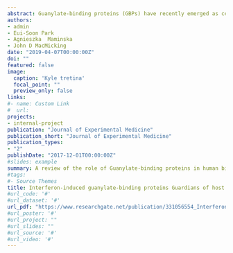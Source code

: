 ```yaml
---
abstract: Guanylate-binding proteins (GBPs) have recently emerged as central orchestrators of immunity to infection,  inflammation,and neoplastic diseases. Within numerous host cell types, these IFN-induced GTPases assemble into large  nanomachines that execute distinct host defense activities against a wide variety of microbial pathogens. In          addition, GBPs customize inflammasome responses to bacterial infection and sepsis, where they act as critical         rheostats to amplify innate immunity and regulate tissue damage. Similar functions are becoming evident for metabolic inflammatory syndromes and cancer, further underscoring the importance of GBPs within infectious as well as altered    homeostatic settings. A better understanding of the basic biology of these IFN-induced GTPases could thus benefit     clinical approaches to a wide spectrum of important human diseases.
authors:
- admin
- Eui-Soon Park
- Agnieszka  Maminska
- John D MacMicking
date: "2019-04-07T00:00:00Z"
doi: ""
featured: false
image:
  caption: 'Kyle tretina'
  focal_point: ""
  preview_only: false
links:
#- name: Custom Link
#  url:
projects:
- internal-project
publication: "Journal of Experimental Medicine"
publication_short: "Journal of Experimental Medicine"
publication_types:
- "2"
publishDate: "2017-12-01T00:00:00Z"
#slides: example
summary: A review of the role of Guanylate-binding proteins in human biology.
#tags:
#- Source Themes
title: Interferon-induced guanylate-binding proteins Guardians of host defense in health and disease
#url_code: '#'
#url_dataset: '#'
url_pdf: "https://www.researchgate.net/publication/331056554_Interferon-induced_guanylate-binding_proteins_Guardians_of_host_defense_in_health_and_disease"
#url_poster: '#'
#url_project: ""
#url_slides: ""
#url_source: '#'
#url_video: '#'
---
```


